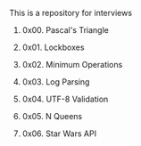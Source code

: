 This is a repository for interviews

1. 0x00. Pascal's Triangle

2. 0x01. Lockboxes

3. 0x02. Minimum Operations

4. 0x03. Log Parsing

5. 0x04. UTF-8 Validation

6. 0x05. N Queens

7. 0x06. Star Wars API
